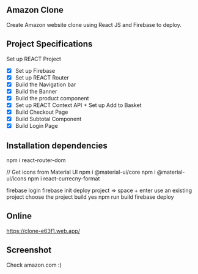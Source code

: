 ## Amazon Clone

Create Amazon website clone using React JS and Firebase to deploy.

## Project Specifications

Set up REACT Project

- [x] Set up Firebase
- [x] Set up REACT Router
- [x] Build the Navigation bar
- [x] Build the Banner
- [x] Build the product component
- [x] Set up REACT Context API + Set up Add to Basket
- [x] Build Checkout Page
- [x] Build Subtotal Component
- [x] Build Login Page

## Installation dependencies

npm i react-router-dom

// Get icons from Material UI
npm i @material-ui/core
npm i @material-ui/icons
npm i react-currecny-format

firebase login
firebase init
deploy project => space + enter
use an existing project
choose the project
build
yes
npm run build
firebase deploy

## Online

https://clone-e63f1.web.app/

## Screenshot

Check amazon.com :)
